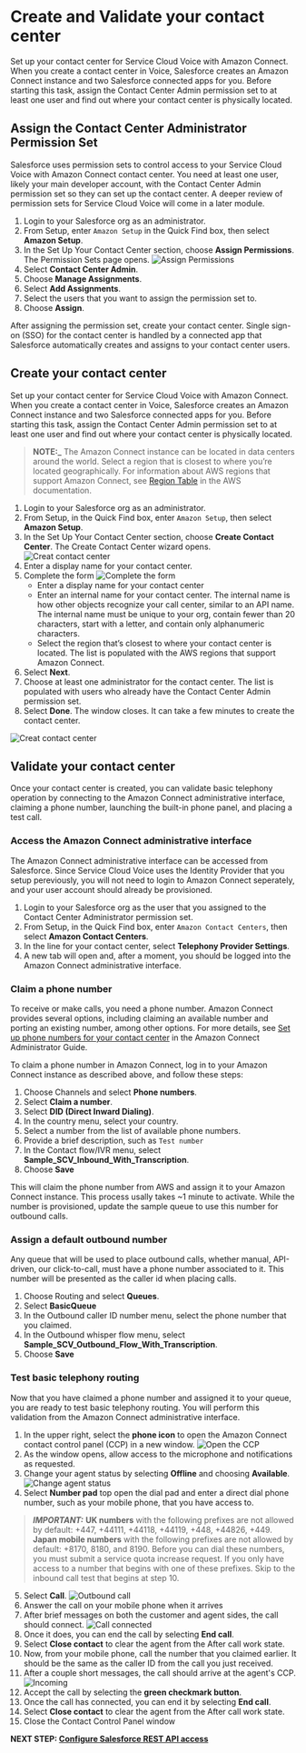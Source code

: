 # Create and Validate your contact center

Set up your contact center for Service Cloud Voice with Amazon Connect. When you create a contact center in Voice, Salesforce creates an Amazon Connect instance and two Salesforce connected apps for you. Before starting this task, assign the Contact Center Admin permission set to at least one user and find out where your contact center is physically located.

## Assign the Contact Center Administrator Permission Set

Salesforce uses permission sets to control access to your Service Cloud Voice with Amazon Connect contact center. You need at least one user, likely your main developer account, with the Contact Center Admin permission set so they can set up the contact center. A deeper review of permission sets for Service Cloud Voice will come in a later module.

1.  Login to your Salesforce org as an administrator.
1.  From Setup, enter `Amazon Setup` in the Quick Find box, then select **Amazon Setup**.
1.  In the Set Up Your Contact Center section, choose **Assign Permissions**. The Permission Sets page opens. ![Assign Permissions](/static/01/assign_permissions.png)
1.  Select **Contact Center Admin**.
1.  Choose **Manage Assignments**.
1.  Select **Add Assignments**.
1.  Select the users that you want to assign the permission set to.
1.  Choose **Assign**.

After assigning the permission set, create your contact center. Single sign-on (SSO) for the contact center is handled by a connected app that Salesforce automatically creates and assigns to your contact center users.

## Create your contact center
Set up your contact center for Service Cloud Voice with Amazon Connect. When you create a contact center in Voice, Salesforce creates an Amazon Connect instance and two Salesforce connected apps for you. Before starting this task, assign the Contact Center Admin permission set to at least one user and find out where your contact center is physically located.

> **NOTE:_** The Amazon Connect instance can be located in data centers around the world. Select a region that is closest to where you’re located geographically. For information about AWS regions that support Amazon Connect, see [Region Table](https://aws.amazon.com/about-aws/global-infrastructure/regional-product-services/) in the AWS documentation.

1.  Login to your Salesforce org as an administrator.
1.  From Setup, in the Quick Find box, enter `Amazon Setup`, then select **Amazon Setup**.
1.  In the Set Up Your Contact Center section, choose **Create Contact Center**. The Create Contact Center wizard opens. ![Creat contact center](/static/01/create_cc.png)
1.  Enter a display name for your contact center.
1.  Complete the form ![Complete the form](/static/01/create_cc_form.png)
    *  Enter a display name for your contact center
    *  Enter an internal name for your contact center. The internal name is how other objects recognize your call center, similar to an API name. The internal name must be unique to your org, contain fewer than 20 characters, start with a letter, and contain only alphanumeric characters.
    *  Select the region that’s closest to where your contact center is located. The list is populated with the AWS regions that support Amazon Connect.
1.  Select **Next**.
1.  Choose at least one administrator for the contact center. The list is populated with users who already have the Contact Center Admin permission set.
1.  Select **Done**. The window closes. It can take a few minutes to create the contact center.

![Creat contact center](/static/01/create_cc_in_progress.png)

## Validate your contact center
Once your contact center is created, you can validate basic telephony operation by connecting to the Amazon Connect administrative interface, claiming a phone number, launching the built-in phone panel, and placing a test call.

### Access the Amazon Connect administrative interface
The Amazon Connect administrative interface can be accessed from Salesforce. Since Service Cloud Voice uses the Identity Provider that you setup pereviously, you will not need to login to Amazon Connect seperately, and your user account should already be provisioned.

1.  Login to your Salesforce org as the user that you assigned to the Contact Center Administrator permission set.
1.  From Setup, in the Quick Find box, enter `Amazon Contact Centers`, then select **Amazon Contact Centers**.
1.  In the line for your contact center, select **Telephony Provider Settings**.
1.  A new tab will open and, after a moment, you should be logged into the Amazon Connect administrative interface.

### Claim a phone number

To receive or make calls, you need a phone number. Amazon Connect provides several options, including claiming an available number and porting an existing number, among other options. For more details, see [Set up phone numbers for your contact center](https://docs.aws.amazon.com/connect/latest/adminguide/contact-center-phone-number.html) in the Amazon Connect Administrator Guide.

To claim a phone number in Amazon Connect, log in to your Amazon Connect instance as described above, and follow these steps:

1.  Choose Channels and select **Phone numbers**.
1.  Select **Claim a number**.
1.  Select **DID (Direct Inward Dialing)**.
1.  In the country menu, select your country. 
1.  Select a number from the list of available phone numbers.
1.  Provide a brief description, such as `Test number`
1.  In the Contact flow/IVR menu, select **Sample_SCV_Inbound_With_Transcription**.
1.  Choose **Save**

This will claim the phone number from AWS and assign it to your Amazon Connect instance. This process usally takes ~1 minute to activate. While the number is provisioned, update the sample queue to use this number for outbound calls.

### Assign a default outbound number
Any queue that will be used to place outbound calls, whether manual, API-driven, our click-to-call, must have a phone number associated to it. This number will be presented as the caller id when placing calls.

1.  Choose Routing and select **Queues**.
1.  Select **BasicQueue**
1.  In the Outbound caller ID number menu, select the phone number that you claimed.
1.  In the Outbound whisper flow menu, select **Sample_SCV_Outbound_Flow_With_Transcription**.
1.  Choose **Save**

### Test basic telephony routing
Now that you have claimed a phone number and assigned it to your queue, you are ready to test basic telephony routing. You will perform this validation from the Amazon Connect administrative interface.

1.  In the upper right, select the **phone icon** to open the Amazon Connect contact control panel (CCP) in a new window. ![Open the CCP](/static/01/connect_admin_ccp_icon.png)
1.  As the window opens, allow access to the microphone and notifications as requested.
1.  Change your agent status by selecting **Offline** and choosing **Available**. ![Change agent status](/static/01/ccp_change_state.png)
1.  Select **Number pad** top open the dial pad and enter a direct dial phone number, such as your mobile phone, that you have access to. 
> **_IMPORTANT:_** **UK numbers** with the following prefixes are not allowed by default: +447, +44111, +44118, +44119, +448, +44826, +449. **Japan mobile numbers** with the following prefixes are not allowed by default: +8170, 8180, and 8190. Before you can dial these numbers, you must submit a service quota increase request. If you only have access to a number that begins with one of these prefixes. Skip to the inbound call test that begins at step 10.
5.  Select **Call**. ![Outbound call](/static/01/ccp_outbound.png)
5.  Answer the call on your mobile phone when it arrives
5.  After brief messages on both the customer and agent sides, the call should connect. ![Call connected](/static/01/ccp_connected.png)
5.  Once it does, you can end the call by selecting **End call**.
5.  Select **Close contact** to clear the agent from the After call work state.
5.  Now, from your mobile phone, call the number that you claimed earlier. It should be the same as the caller ID from the call you just received.
5.  After a couple short messages, the call should arrive at the agent's CCP. ![Incoming](/static/01/ccp_incoming.png)
5.  Accept the call by selecting the **green checkmark button**.
5.  Once the call has connected, you can end it by selecting **End call**.
5.  Select **Close contact** to clear the agent from the After call work state.
5.  Close the Contact Control Panel window

**NEXT STEP: [Configure Salesforce REST API access](prep_07.md)**
